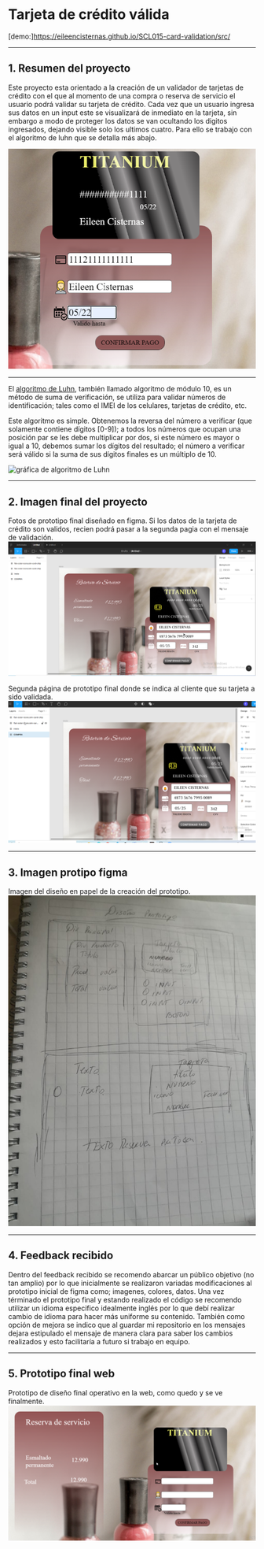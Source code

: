 # Tarjeta de crédito válida
[demo:]https://eileencisternas.github.io/SCL015-card-validation/src/

***



## 1. Resumen del proyecto

Este proyecto esta orientado a la creación de un validador de tarjetas de crédito con el que al momento de una compra o reserva de servicio el usuario podrá validar su tarjeta de crédito. 
Cada vez que un usuario ingresa sus datos en un input este se visualizará de inmediato en la tarjeta, sin embargo a modo de proteger los datos se van ocultando los digitos ingresados, dejando visible solo los ultimos cuatro. Para ello se trabajo con el algoritmo de luhn que se detalla más abajo.

![GitHub Logo](/images/datostc.png)



***




El [algoritmo de Luhn](https://es.wikipedia.org/wiki/Algoritmo_de_Luhn),
también llamado algoritmo de módulo 10, es un método de suma de verificación,
se utiliza para validar números de identificación; tales como el IMEI de los
celulares, tarjetas de crédito, etc.

Este algoritmo es simple. Obtenemos la reversa del número a verificar (que
solamente contiene dígitos [0-9]); a todos los números que ocupan una posición
par se les debe multiplicar por dos, si este número es mayor o igual a 10,
debemos sumar los dígitos del resultado; el número a verificar será válido si
la suma de sus dígitos finales es un múltiplo de 10.

![gráfica de algoritmo de Luhn](https://www.101computing.net/wp/wp-content/uploads/Luhn-Algorithm.png)


***



## 2. Imagen final del proyecto
Fotos de prototipo final diseñado en figma. Si los datos de la tarjeta de crédito son validos, recien podrá pasar a la segunda pagia con el mensaje de validación.
![GitHub Logo](/images/figma1.png)

Segunda página de prototipo final donde se indica al cliente que su tarjeta a sido validada.
![GitHub Logo](/images/figma2.png)


***



## 3. Imagen protipo figma
Imagen del diseño en papel de la creación del prototipo.
![GitHub Logo](/images/protpapel.jpeg)


***


## 4. Feedback recibido

Dentro del feedback recibido se recomendo abarcar un público objetivo (no tan amplio) por lo que inicialmente se realizaron variadas modificaciones al prototipo inicial de figma como; imagenes, colores, datos.
Una vez términado el prototipo final y estando realizado el código se recomendo utilizar un idioma especifico idealmente inglés por lo que debí realizar cambio de idioma para hacer más uniforme su contenido.
También como opción de mejora se indico que al guardar mi repositorio en los mensajes dejara estipulado el mensaje de manera clara para saber los cambios realizados y esto facilitaría a futuro si trabajo en equipo.



***


## 5. Prototipo final web
Prototipo de diseño final operativo en la web, como quedo y se ve finalmente.
![GitHub Logo](/images/tcweb.png)